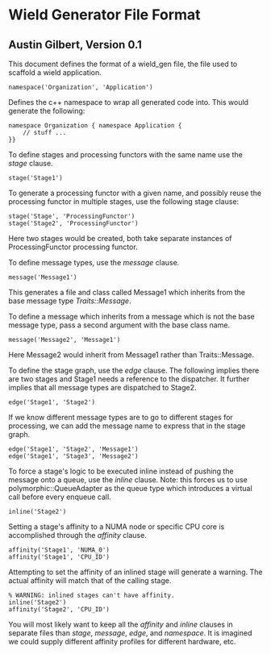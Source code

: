 # Wield Generator File Format
## Austin Gilbert, Version 0.1

This document defines the format of a wield_gen file, the file used to scaffold a wield application. 

    namespace('Organization', 'Application')

Defines the c++ namespace to wrap all generated code into. This would generate the following:

    namespace Organization { namespace Application {
        // stuff ...
    }}
    
To define stages and processing functors with the same name use the _stage_ clause.

    stage('Stage1')

To generate a processing functor with a given name, and possibly reuse the processing functor in multiple stages, use the following stage clause:

    stage('Stage', 'ProcessingFunctor')
    stage('Stage2', 'ProcessingFunctor')

Here two stages would be created, both take separate instances of ProcessingFunctor processing functor.

To define message types, use the _message_ clause. 

    message('Message1')

This generates a file and class called Message1 which inherits from the base message type _Traits::Message_.

To define a message which inherits from a message which is not the base message type, pass a second argument with the base class name. 

    message('Message2', 'Message1')

Here Message2 would inherit from Message1 rather than Traits::Message. 

To define the stage graph, use the _edge_ clause. The following implies there are two stages and Stage1 needs a reference to the dispatcher. It further implies that all message types are dispatched to Stage2.

    edge('Stage1', 'Stage2')

If we know different message types are to go to different stages for processing, we can add the message name to express that in the stage graph. 

    edge('Stage1', 'Stage2', 'Message1')
    edge('Stage1', 'Stage3', 'Message2')

To force a stage's logic to be executed inline instead of pushing the message onto a queue, use the _inline_ clause. Note: this forces us to use polymorphic::QueueAdapter as the queue type which introduces a virtual call before every enqueue call. 
    
    inline('Stage2')

Setting a stage's affinity to a NUMA node or specific CPU core is accomplished through the _affinity_ clause. 

    affinity('Stage1', 'NUMA_0')
    affinity('Stage1', 'CPU_ID')

Attempting to set the affinity of an inlined stage will generate a warning. The actual affinity will match that of the calling stage.

    % WARNING: inlined stages can't have affinity.
    inline('Stage2')
    affinity('Stage2', 'CPU_ID')

You will most likely want to keep all the _affinity_ and _inline_ clauses in separate files than _stage_, _message_, _edge_, and _namespace_. It is imagined we could supply different affinity profiles for different hardware, etc. 